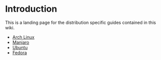 # Introduction

This is a landing page for the distribution specific guides contained in this wiki.

-   [Arch Linux](https://wiki.t2linux.org/distributions/arch/installation/)
-   [Manjaro](https://wiki.t2linux.org/distributions/manjaro/home/)
-   [Ubuntu](https://wiki.t2linux.org/distributions/ubuntu/home/)
-   [Fedora](https://wiki.t2linux.org/distributions/fedora/home/)
